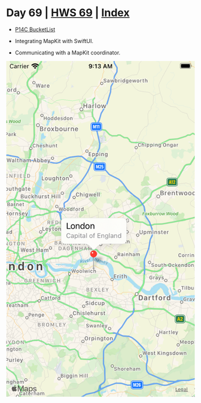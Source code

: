 # Day 69 | [HWS 69](https://www.hackingwithswift.com/100/swiftui/69) | [Index](https://github.com/JulesMoorhouse/100DaysOfSwiftUI/blob/main/README.md)

 - [P14C BucketList](https://github.com/JulesMoorhouse/100DaysOfSwiftUI/blob/main/P14C%20BucketList/P14C%20BucketList/ContentView.swift) 

- Integrating MapKit with SwiftUI.
- Communicating with a MapKit coordinator.

<img src="../Images/day69c.png" />